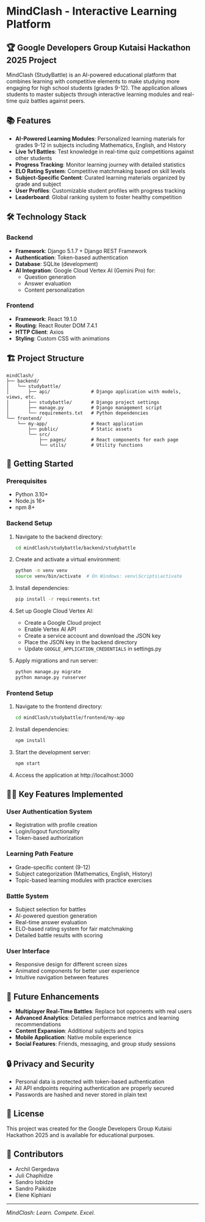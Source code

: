 # MindClash - Interactive Learning Platform

## 🏆 Google Developers Group Kutaisi Hackathon 2025 Project

MindClash (StudyBattle) is an AI-powered educational platform that combines learning with competitive elements to make studying more engaging for high school students (grades 9-12). The application allows students to master subjects through interactive learning modules and real-time quiz battles against peers.

## 📚 Features

- **AI-Powered Learning Modules**: Personalized learning materials for grades 9-12 in subjects including Mathematics, English, and History
- **Live 1v1 Battles**: Test knowledge in real-time quiz competitions against other students
- **Progress Tracking**: Monitor learning journey with detailed statistics
- **ELO Rating System**: Competitive matchmaking based on skill levels
- **Subject-Specific Content**: Curated learning materials organized by grade and subject
- **User Profiles**: Customizable student profiles with progress tracking
- **Leaderboard**: Global ranking system to foster healthy competition

## 🛠️ Technology Stack

### Backend
- **Framework**: Django 5.1.7 + Django REST Framework
- **Authentication**: Token-based authentication
- **Database**: SQLite (development)
- **AI Integration**: Google Cloud Vertex AI (Gemini Pro) for:
  - Question generation
  - Answer evaluation
  - Content personalization

### Frontend
- **Framework**: React 19.1.0
- **Routing**: React Router DOM 7.4.1
- **HTTP Client**: Axios
- **Styling**: Custom CSS with animations

## 🏗️ Project Structure

```
mindClash/
├── backend/
│   └── studybattle/
│       ├── api/               # Django application with models, views, etc.
│       ├── studybattle/       # Django project settings
│       ├── manage.py          # Django management script
│       └── requirements.txt   # Python dependencies
└── frontend/
    └── my-app/                # React application
        ├── public/            # Static assets
        └── src/
            ├── pages/         # React components for each page
            └── utils/         # Utility functions
```

## 🚀 Getting Started

### Prerequisites
- Python 3.10+
- Node.js 16+
- npm 8+

### Backend Setup
1. Navigate to the backend directory:
   ```bash
   cd mindClash/studybattle/backend/studybattle
   ```

2. Create and activate a virtual environment:
   ```bash
   python -m venv venv
   source venv/bin/activate  # On Windows: venv\Scripts\activate
   ```

3. Install dependencies:
   ```bash
   pip install -r requirements.txt
   ```

4. Set up Google Cloud Vertex AI:
   - Create a Google Cloud project
   - Enable Vertex AI API
   - Create a service account and download the JSON key
   - Place the JSON key in the backend directory
   - Update `GOOGLE_APPLICATION_CREDENTIALS` in settings.py

5. Apply migrations and run server:
   ```bash
   python manage.py migrate
   python manage.py runserver
   ```

### Frontend Setup
1. Navigate to the frontend directory:
   ```bash
   cd mindClash/studybattle/frontend/my-app
   ```

2. Install dependencies:
   ```bash
   npm install
   ```

3. Start the development server:
   ```bash
   npm start
   ```

4. Access the application at http://localhost:3000

## 👨‍💻 Key Features Implemented

### User Authentication System
- Registration with profile creation
- Login/logout functionality
- Token-based authorization

### Learning Path Feature
- Grade-specific content (9-12)
- Subject categorization (Mathematics, English, History)
- Topic-based learning modules with practice exercises

### Battle System
- Subject selection for battles
- AI-powered question generation
- Real-time answer evaluation
- ELO-based rating system for fair matchmaking
- Detailed battle results with scoring

### User Interface
- Responsive design for different screen sizes
- Animated components for better user experience
- Intuitive navigation between features

## 🔮 Future Enhancements

- **Multiplayer Real-Time Battles**: Replace bot opponents with real users
- **Advanced Analytics**: Detailed performance metrics and learning recommendations
- **Content Expansion**: Additional subjects and topics
- **Mobile Application**: Native mobile experience
- **Social Features**: Friends, messaging, and group study sessions

## 🔒 Privacy and Security

- Personal data is protected with token-based authentication
- All API endpoints requiring authentication are properly secured
- Passwords are hashed and never stored in plain text

## 📄 License

This project was created for the Google Developers Group Kutaisi Hackathon 2025 and is available for educational purposes.

## 👥 Contributors

- Archil Gergedava
- Juli Chaphidze
- Sandro Iobidze
- Sandro Paikidze
- Elene Kiphiani

---

*MindClash: Learn. Compete. Excel.*
